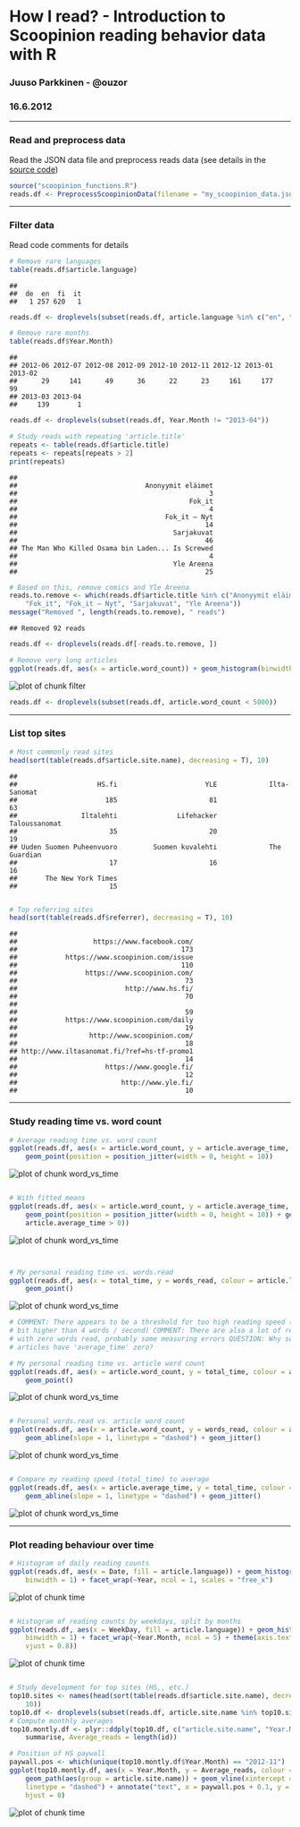 # How I read? - Introduction to Scoopinion reading behavior data with R
### Juuso Parkkinen - @ouzor
### 16.6.2012




---

### Read and preprocess data

Read the JSON data file and preprocess reads data (see details in the [source code](scoopinion_functions.R))


```r
source("scoopinion_functions.R")
reads.df <- PreprocessScoopinionData(filename = "my_scoopinion_data.json")
```



---
### Filter data

Read code comments for details


```r
# Remove rare languages
table(reads.df$article.language)
```

```
## 
##  de  en  fi  it 
##   1 257 620   1
```

```r
reads.df <- droplevels(subset(reads.df, article.language %in% c("en", "fi")))

# Remove rare months
table(reads.df$Year.Month)
```

```
## 
## 2012-06 2012-07 2012-08 2012-09 2012-10 2012-11 2012-12 2013-01 2013-02 
##      29     141      49      36      22      23     161     177      99 
## 2013-03 2013-04 
##     139       1
```

```r
reads.df <- droplevels(subset(reads.df, Year.Month != "2013-04"))

# Study reads with repeating 'article.title'
repeats <- table(reads.df$article.title)
repeats <- repeats[repeats > 2]
print(repeats)
```

```
## 
##                                Anonyymit eläimet 
##                                                3 
##                                           Fok_it 
##                                                4 
##                                     Fok_it — Nyt 
##                                               14 
##                                       Sarjakuvat 
##                                               46 
## The Man Who Killed Osama bin Laden... Is Screwed 
##                                                4 
##                                       Yle Areena 
##                                               25
```

```r
# Based on this, remove comics and Yle Areena
reads.to.remove <- which(reads.df$article.title %in% c("Anonyymit eläimet", 
    "Fok_it", "Fok_it — Nyt", "Sarjakuvat", "Yle Areena"))
message("Removed ", length(reads.to.remove), " reads")
```

```
## Removed 92 reads
```

```r
reads.df <- droplevels(reads.df[-reads.to.remove, ])

# Remove very long articles
ggplot(reads.df, aes(x = article.word_count)) + geom_histogram(binwidth = 500)
```

![plot of chunk filter](http://i.imgur.com/7kxAbAo.png) 

```r
reads.df <- droplevels(subset(reads.df, article.word_count < 5000))
```


---
### List top sites


```r
# Most commonly read sites
head(sort(table(reads.df$article.site.name), decreasing = T), 10)
```

```
## 
##                    HS.fi                      YLE             Ilta-Sanomat 
##                      185                       81                       63 
##                Iltalehti               Lifehacker            Taloussanomat 
##                       35                       20                       19 
## Uuden Suomen Puheenvuoro         Suomen kuvalehti             The Guardian 
##                       17                       16                       16 
##       The New York Times 
##                       15
```

```r

# Top referring sites
head(sort(table(reads.df$referrer), decreasing = T), 10)
```

```
## 
##                   https://www.facebook.com/ 
##                                         173 
##            https://www.scoopinion.com/issue 
##                                         110 
##                 https://www.scoopinion.com/ 
##                                          73 
##                           http://www.hs.fi/ 
##                                          70 
##                                             
##                                          59 
##            https://www.scoopinion.com/daily 
##                                          19 
##                  http://www.scoopinion.com/ 
##                                          18 
## http://www.iltasanomat.fi/?ref=hs-tf-promo1 
##                                          14 
##                      https://www.google.fi/ 
##                                          12 
##                          http://www.yle.fi/ 
##                                          10
```


---
### Study reading time vs. word count


```r
# Average reading time vs. word count
ggplot(reads.df, aes(x = article.word_count, y = article.average_time, colour = article.language)) + 
    geom_point(position = position_jitter(width = 0, height = 10))
```

![plot of chunk word_vs_time](http://i.imgur.com/RBWm5xc.png) 

```r

# With fitted means
ggplot(reads.df, aes(x = article.word_count, y = article.average_time, colour = article.language)) + 
    geom_point(position = position_jitter(width = 0, height = 10)) + geom_smooth(data = subset(reads.df, 
    article.average_time > 0))
```

![plot of chunk word_vs_time](http://i.imgur.com/Zf7Ozjc.png) 

```r


# My personal reading time vs. words.read
ggplot(reads.df, aes(x = total_time, y = words_read, colour = article.language)) + 
    geom_point()
```

![plot of chunk word_vs_time](http://i.imgur.com/fxSvLc8.png) 

```r
# COMMENT: There appears to be a threshold for too high reading speed (a
# bit higher than 4 words / second) COMMENT: There are also a lot of reads
# with zero words read, probably some measuring errors QUESTION: Why some
# articles have 'average_time' zero?

# My personal reading time vs. article word count
ggplot(reads.df, aes(x = article.word_count, y = total_time, colour = article.language)) + 
    geom_point()
```

![plot of chunk word_vs_time](http://i.imgur.com/dENlpn7.png) 

```r

# Personal words.read vs. article word count
ggplot(reads.df, aes(x = article.word_count, y = words_read, colour = article.language)) + 
    geom_abline(slope = 1, linetype = "dashed") + geom_jitter()
```

![plot of chunk word_vs_time](http://i.imgur.com/FQ8CXbv.png) 

```r

# Compare my reading speed (total_time) to average
ggplot(reads.df, aes(x = article.average_time, y = total_time, colour = article.language)) + 
    geom_abline(slope = 1, linetype = "dashed") + geom_jitter()
```

![plot of chunk word_vs_time](http://i.imgur.com/DuRv1SW.png) 


---
### Plot reading behaviour over time


```r
# Histogram of daily reading counts
ggplot(reads.df, aes(x = Date, fill = article.language)) + geom_histogram(position = "stack", 
    binwidth = 1) + facet_wrap(~Year, ncol = 1, scales = "free_x")
```

![plot of chunk time](http://i.imgur.com/JaWje3P.png) 

```r

# Histogram of reading counts by weekdays, split by months
ggplot(reads.df, aes(x = WeekDay, fill = article.language)) + geom_histogram(position = "stack", 
    binwidth = 1) + facet_wrap(~Year.Month, ncol = 5) + theme(axis.text.x = element_text(angle = 45, 
    vjust = 0.8))
```

![plot of chunk time](http://i.imgur.com/CuDElJb.png) 

```r

# Study development for top sites (HS,, etc.)
top10.sites <- names(head(sort(table(reads.df$article.site.name), decreasing = T), 
    10))
top10.df <- droplevels(subset(reads.df, article.site.name %in% top10.sites))
# Compute monthly averages
top10.montly.df <- plyr::ddply(top10.df, c("article.site.name", "Year.Month"), 
    summarise, Average_reads = length(id))

# Position of HS paywall
paywall.pos <- which(unique(top10.montly.df$Year.Month) == "2012-11")
ggplot(top10.montly.df, aes(x = Year.Month, y = Average_reads, colour = article.site.name)) + 
    geom_path(aes(group = article.site.name)) + geom_vline(xintercept = paywall.pos, 
    linetype = "dashed") + annotate("text", x = paywall.pos + 0.1, y = 40, label = "HS paywall introduced 20.11.2012", 
    hjust = 0)
```

![plot of chunk time](http://i.imgur.com/w9LZYby.png) 



